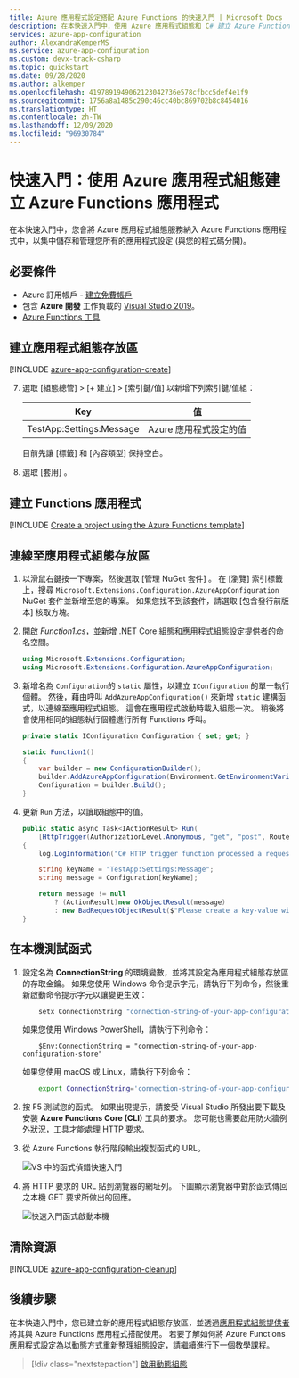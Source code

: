```yaml
---
title: Azure 應用程式設定搭配 Azure Functions 的快速入門 | Microsoft Docs
description: 在本快速入門中，使用 Azure 應用程式組態和 C# 建立 Azure Functions 應用程式。 建立並連線至應用程式組態存放區。 在本機測試函式。
services: azure-app-configuration
author: AlexandraKemperMS
ms.service: azure-app-configuration
ms.custom: devx-track-csharp
ms.topic: quickstart
ms.date: 09/28/2020
ms.author: alkemper
ms.openlocfilehash: 4197891949062123042736e578cfbcc5def4e1f9
ms.sourcegitcommit: 1756a8a1485c290c46cc40bc869702b8c8454016
ms.translationtype: HT
ms.contentlocale: zh-TW
ms.lasthandoff: 12/09/2020
ms.locfileid: "96930784"
---
```

# <a name="quickstart-create-an-azure-functions-app-with-azure-app-configuration"></a>快速入門：使用 Azure 應用程式組態建立 Azure Functions 應用程式

在本快速入門中，您會將 Azure 應用程式組態服務納入 Azure Functions 應用程式中，以集中儲存和管理您所有的應用程式設定 (與您的程式碼分開)。

## <a name="prerequisites"></a>必要條件

- Azure 訂用帳戶 - [建立免費帳戶](https://azure.microsoft.com/free/dotnet)
- 包含 **Azure 開發** 工作負載的 [Visual Studio 2019](https://visualstudio.microsoft.com/vs)。
- [Azure Functions 工具](../azure-functions/functions-develop-vs.md#check-your-tools-version)

## <a name="create-an-app-configuration-store"></a>建立應用程式組態存放區

[!INCLUDE [azure-app-configuration-create](../../includes/azure-app-configuration-create.md)]

7. 選取 [組態總管] > [+ 建立] > [索引鍵/值] 以新增下列索引鍵/值組：

    | Key | 值 |
    |---|---|
    | TestApp:Settings:Message | Azure 應用程式設定的值 |

    目前先讓 [標籤]  和 [內容類型]  保持空白。

8. 選取 [套用]  。

## <a name="create-a-functions-app"></a>建立 Functions 應用程式

[!INCLUDE [Create a project using the Azure Functions template](../../includes/functions-vstools-create.md)]

## <a name="connect-to-an-app-configuration-store"></a>連線至應用程式組態存放區

1. 以滑鼠右鍵按一下專案，然後選取 [管理 NuGet 套件]  。 在 [瀏覽] 索引標籤上，搜尋 `Microsoft.Extensions.Configuration.AzureAppConfiguration` NuGet 套件並新增至您的專案。 如果您找不到該套件，請選取 [包含發行前版本] 核取方塊。

2. 開啟 *Function1.cs*，並新增 .NET Core 組態和應用程式組態設定提供者的命名空間。

    ```csharp
    using Microsoft.Extensions.Configuration;
    using Microsoft.Extensions.Configuration.AzureAppConfiguration;
    ```

3. 新增名為 `Configuration`的 `static` 屬性，以建立 `IConfiguration` 的單一執行個體。 然後，藉由呼叫 `AddAzureAppConfiguration()` 來新增 `static` 建構函式，以連線至應用程式組態。 這會在應用程式啟動時載入組態一次。 稍後將會使用相同的組態執行個體進行所有 Functions 呼叫。

    ```csharp
    private static IConfiguration Configuration { set; get; }

    static Function1()
    {
        var builder = new ConfigurationBuilder();
        builder.AddAzureAppConfiguration(Environment.GetEnvironmentVariable("ConnectionString"));
        Configuration = builder.Build();
    }
    ```

4. 更新 `Run` 方法，以讀取組態中的值。

    ```csharp
    public static async Task<IActionResult> Run(
        [HttpTrigger(AuthorizationLevel.Anonymous, "get", "post", Route = null)] HttpRequest req, ILogger log)
    {
        log.LogInformation("C# HTTP trigger function processed a request.");

        string keyName = "TestApp:Settings:Message";
        string message = Configuration[keyName];

        return message != null
            ? (ActionResult)new OkObjectResult(message)
            : new BadRequestObjectResult($"Please create a key-value with the key '{keyName}' in App Configuration.");
    }
    ```

## <a name="test-the-function-locally"></a>在本機測試函式

1. 設定名為 **ConnectionString** 的環境變數，並將其設定為應用程式組態存放區的存取金鑰。 如果您使用 Windows 命令提示字元，請執行下列命令，然後重新啟動命令提示字元以讓變更生效：

    ```cmd
        setx ConnectionString "connection-string-of-your-app-configuration-store"
    ```

    如果您使用 Windows PowerShell，請執行下列命令：

    ```azurepowershell
        $Env:ConnectionString = "connection-string-of-your-app-configuration-store"
    ```

    如果您使用 macOS 或 Linux，請執行下列命令：

    ```bash
        export ConnectionString='connection-string-of-your-app-configuration-store'
    ```

2. 按 F5 測試您的函式。 如果出現提示，請接受 Visual Studio 所發出要下載及安裝 **Azure Functions Core (CLI)** 工具的要求。 您可能也需要啟用防火牆例外狀況，工具才能處理 HTTP 要求。

3. 從 Azure Functions 執行階段輸出複製函式的 URL。

    ![VS 中的函式偵錯快速入門](./media/quickstarts/function-visual-studio-debugging.png)

4. 將 HTTP 要求的 URL 貼到瀏覽器的網址列。 下圖顯示瀏覽器中對於函式傳回之本機 GET 要求所做出的回應。

    ![快速入門函式啟動本機](./media/quickstarts/dotnet-core-function-launch-local.png)

## <a name="clean-up-resources"></a>清除資源

[!INCLUDE [azure-app-configuration-cleanup](../../includes/azure-app-configuration-cleanup.md)]

## <a name="next-steps"></a>後續步驟

在本快速入門中，您已建立新的應用程式組態存放區，並透過[應用程式組態提供者](/dotnet/api/Microsoft.Extensions.Configuration.AzureAppConfiguration)將其與 Azure Functions 應用程式搭配使用。 若要了解如何將 Azure Functions 應用程式設定為以動態方式重新整理組態設定，請繼續進行下一個教學課程。

> [!div class="nextstepaction"]
> [啟用動態組態](./enable-dynamic-configuration-azure-functions-csharp.md)